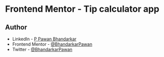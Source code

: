 # Frontend Mentor - Tip calculator app
 
## Author

- LinkedIn - [P Pawan Bhandarkar](https://www.linkedin.com/in/bhandarkar/)
- Frontend Mentor - [@BhandarkarPawan](https://www.frontendmentor.io/profile/BhandarkarPawan)
- Twitter - [@BhandarkarPawan](https://twitter.com/BhandarkarPawan)
